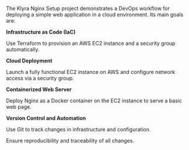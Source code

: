 The Klyra Nginx Setup project demonstrates a DevOps workflow for deploying a simple web application in a cloud environment. Its main goals are:

**Infrastructure as Code (IaC)**

Use Terraform to provision an AWS EC2 instance and a security group automatically.

**Cloud Deployment**

Launch a fully functional EC2 instance on AWS and configure network access via a security group.

**Containerized Web Server**

Deploy Nginx as a Docker container on the EC2 instance to serve a basic web page.

**Version Control and Automation**

Use Git to track changes in infrastructure and configuration.

Ensure reproducibility and traceability of all changes.
